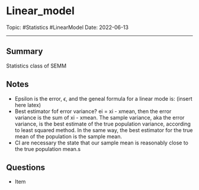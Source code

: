 
# Linear_model
Topic: #Statistics #LinearModel
Date: 2022-06-13


---

## Summary
Statistics class of SEMM

## Notes
- Epsilon is the error, $\epsilon$, and the geneal formula for a linear mode is: (insert here latex)
- Best estimator fof error variance? ei = xi - xmean, then the error variance is the sum of xi - xmean. The sample variance, aka the error variance, is the best estimate of the true population variance, according to least squared method. In the same way, the best estimator for the true mean of the population is the sample mean.
- CI are necessary the state that our sample mean is reasonably close to the true population mean.s

## Questions
- Item



